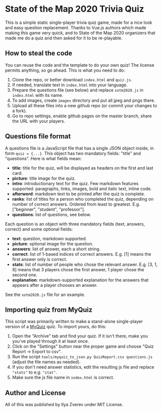 # State of the Map 2020 Trivia Quiz

This is a simple static single-player trivia quiz game, made for a nice look and easy question replacement.
Thanks to Vue.js authors which made making this game very quick, and to State of the Map 2020 organizers
that made me do a quiz and then asked for it to be re-playable.

## How to steal the code

You can reuse the code and the template to do your own quiz! The license permits anything, so go ahead.
This is what you need to do:

1. Clone the repo, or better download `index.html` and `quiz.js`.
2. If needed, translate text in `index.html` into your language.
3. Prepare the questions file (see below) and replace `sotm2020.js` in `index.html` with its name.
4. To add images, create `images` directory and put all jpeg and pngs there.
5. Upload all these files into a new github repo (or commit your changes to a fork).
6. Go to repo settings, enable github pages on the master branch, share the URL with your players.

## Questions file format

A questions file is a JavaScript file that has a single JSON object inside, in form `quiz = {...}`.
This object has two mandatory fields: "title" and "questions". Here is what fields mean:

* __title__: title for the quiz, will be displayed as headers on the first and last card.
* __picture__: title image for the quiz.
* __intro__: introductionary text for the quiz. Few markdown features supported: paragraphs, links, images, bold and italic text, inline code.
* __afterword__: markdown text to be printed after the quiz is complete.
* __ranks__: list of titles for a person who completed the quiz, depending on number of correct answers. Ordered from least to greatest. E.g. ["beginner", "student", "professor"].
* __questions__: list of questions, see below.

Each question is an object with three mandatory fields (text, answers, correct) and some optional fields:

* __text__: question, markdown supported.
* __picture__: optional image for the question.
* __answers__: list of answer, each a short string.
* __correct__: list of 1-based indices of correct answers. E.g. [1] means the first answer only is correct.
* __stats__: list of number of people who chose the relevant answer. E.g. [3, 1, 8] means that 3 players chose the first answer, 1 player chose the second one.
* __explanation__: markdown-supported explanation for the answers that appears after a player chooses an answer.

See the `sotm2020.js` file for an example.

## Importing quiz from MyQuiz

This script was primarily written to make a stand-alone single-player version of a [MyQuiz](myquiz.org) quiz.
To import yours, do this:

1. Open the "Archive" tab and find your quiz. If it isn't there, make you you've played through it at least once.
2. Click on the "Settings" button near the proper game and choose "Quiz Report → Export to csv".
3. Run the script `tools/myquiz_to_json.py QuizReport.csv questions.js` (adjust the file names as needed).
4. If you don't need answer statistics, edit the resulting js file and replace `"stats"` to e.g. `"stat"`.
4. Make sure the js file name in `index.html` is correct.

## Author and License

All of this was published by Ilya Zverev under MIT License.
